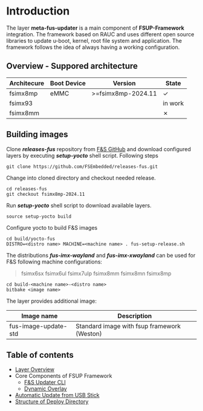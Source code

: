 # Introduction

The layer **meta-fus-updater** is a main component of **FSUP-Framework** integration. The framework based on RAUC and uses different open source libraries to update u-boot, kernel, root file system and application. The framework follows the idea of always having a working configuration.

## Overview - Suppored architecture

| Architecure | Boot Device | Version | State    |
|-------------|-------------|---------|----------|
| fsimx8mp    | eMMC        | >=fsimx8mp-2024.11      | &#10003; |
| fsimx93     |             |         |in work  |
| fsimx8mm    |             | |&#10007; |


## Building images

Clone ***releases-fus*** repository from [F&S GitHub](https://github.com/FSEmbedded) and download configured layers by executing ***setup-yocto*** shell script. Following steps

```shell
git clone https://github.com/FSEmbedded/releases-fus.git
```

Change into cloned directory and checkout needed release.

```shell
cd releases-fus
git checkout fsimx8mp-2024.11
```

Run ***setup-yocto*** shell script to download available layers.

```shell
source setup-yocto build
```

Configure yocto to build F&S images
```shell
cd build/yocto-fus
DISTRO=<distro name> MACHINE=<machine name> . fus-setup-release.sh
```
The distributions ***fus-imx-wayland*** and ***fus-imx-xwayland*** can be used for F&S following machine configurations:

> fsimx6sx fsimx6ul fsimx7ulp fsimx8mm fsimx8mn fsimx8mp

```shell
cd build-<machine name>-<distro name>
bitbake <image name>
```
The layer provides additional image:

| Image name     | Description             |
|----------------|-------------------------|
| fus-image-update-std  | Standard image with fsup framework (Weston) |

## Table of contents

- [Layer Overview](docs/layer-description.md)
- Core Components of FSUP Framework
    - [F&S Updater CLI](docs/fus-updater.md)
    - [Dynamic Overlay](docs/dynamic-overlay.md)
- [Automatic Update from USB Stick](docs/automatic-update.md)
- [Structure of Deploy Directory](docs/deployment-overview.md)
